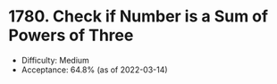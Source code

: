 # 1780. Check if Number is a Sum of Powers of Three
- Difficulty: Medium
- Acceptance: 64.8% (as of 2022-03-14)
